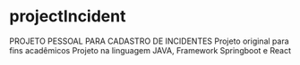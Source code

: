 # projectIncident
PROJETO PESSOAL PARA CADASTRO DE INCIDENTES 
Projeto original para fins acadêmicos
Projeto na linguagem JAVA, Framework Springboot e React
